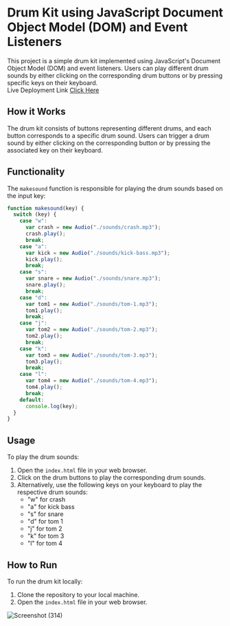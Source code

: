 # Drum Kit using JavaScript Document Object Model (DOM) and Event Listeners

This project is a simple drum kit implemented using JavaScript's Document Object Model (DOM) and event listeners. Users can play different drum sounds by either clicking on the corresponding drum buttons or by pressing specific keys on their keyboard.
<br>
Live Deployment Link <a href="https://syedfahad11.github.io/Drum-kit/"> Click Here</a>
## How it Works

The drum kit consists of buttons representing different drums, and each button corresponds to a specific drum sound. Users can trigger a drum sound by either clicking on the corresponding button or by pressing the associated key on their keyboard.

## Functionality

The `makesound` function is responsible for playing the drum sounds based on the input key:

```javascript
function makesound(key) {
  switch (key) {
    case "w":
      var crash = new Audio("./sounds/crash.mp3");
      crash.play();
      break;
    case "a":
      var kick = new Audio("./sounds/kick-bass.mp3");
      kick.play();
      break;
    case "s":
      var snare = new Audio("./sounds/snare.mp3");
      snare.play();
      break;
    case "d":
      var tom1 = new Audio("./sounds/tom-1.mp3");
      tom1.play();
      break;
    case "j":
      var tom2 = new Audio("./sounds/tom-2.mp3");
      tom2.play();
      break;
    case "k":
      var tom3 = new Audio("./sounds/tom-3.mp3");
      tom3.play();
      break;
    case "l":
      var tom4 = new Audio("./sounds/tom-4.mp3");
      tom4.play();
      break;
    default:
      console.log(key);
  }
}
```

## Usage

To play the drum sounds:

1. Open the `index.html` file in your web browser.
2. Click on the drum buttons to play the corresponding drum sounds.
3. Alternatively, use the following keys on your keyboard to play the respective drum sounds:
   - "w" for crash
   - "a" for kick bass
   - "s" for snare
   - "d" for tom 1
   - "j" for tom 2
   - "k" for tom 3
   - "l" for tom 4

## How to Run

To run the drum kit locally:

1. Clone the repository to your local machine.
2. Open the `index.html` file in your web browser.
   
![Screenshot (314)](https://user-images.githubusercontent.com/106341416/170878446-035c7351-2ff4-47c4-8425-093c1795616b.png)
